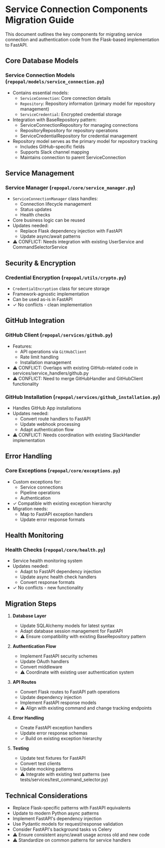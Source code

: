 # Service Connection Components Migration Guide

This document outlines the key components for migrating service connection and authentication code from the Flask-based implementation to FastAPI.

## Core Database Models

### Service Connection Models (`repopal/models/service_connection.py`)
- Contains essential models:
  - `ServiceConnection`: Core connection details
  - `Repository`: Repository information (primary model for repository management)
  - `ServiceCredential`: Encrypted credential storage
- Integration with BaseRepository pattern:
  - ServiceConnectionRepository for managing connections
  - RepositoryRepository for repository operations
  - ServiceCredentialRepository for credential management
- Repository model serves as the primary model for repository tracking
  - Includes GitHub-specific fields
  - Supports Slack channel mapping
  - Maintains connection to parent ServiceConnection

## Service Management

### Service Manager (`repopal/core/service_manager.py`)
- `ServiceConnectionManager` class handles:
  - Connection lifecycle management
  - Status updates
  - Health checks
- Core business logic can be reused
- Updates needed:
  - Replace Flask dependency injection with FastAPI
  - Update async/await patterns
- ⚠️ CONFLICT: Needs integration with existing UserService and CommandSelectorService

## Security & Encryption

### Credential Encryption (`repopal/utils/crypto.py`)
- `CredentialEncryption` class for secure storage
- Framework-agnostic implementation
- Can be used as-is in FastAPI
- ✓ No conflicts - clean implementation

## GitHub Integration

### GitHub Client (`repopal/services/github.py`)
- Features:
  - API operations via `GitHubClient`
  - Rate limit handling
  - Installation management
- ⚠️ CONFLICT: Overlaps with existing GitHub-related code in services/service_handlers/github.py
- ⚠️ CONFLICT: Need to merge GitHubHandler and GitHubClient functionality

### GitHub Installation (`repopal/services/github_installation.py`)
- Handles GitHub App installations
- Updates needed:
  - Convert route handlers to FastAPI
  - Update webhook processing
  - Adapt authentication flow
- ⚠️ CONFLICT: Needs coordination with existing SlackHandler implementation

## Error Handling

### Core Exceptions (`repopal/core/exceptions.py`)
- Custom exceptions for:
  - Service connections
  - Pipeline operations
  - Authentication
- ✓ Compatible with existing exception hierarchy
- Migration needs:
  - Map to FastAPI exception handlers
  - Update error response formats

## Health Monitoring

### Health Checks (`repopal/core/health.py`)
- Service health monitoring system
- Updates needed:
  - Adapt to FastAPI dependency injection
  - Update async health check handlers
  - Convert response formats
- ✓ No conflicts - new functionality

## Migration Steps

1. **Database Layer**
   - Update SQLAlchemy models for latest syntax
   - Adapt database session management for FastAPI
   - ⚠️ Ensure compatibility with existing BaseRepository pattern

2. **Authentication Flow**
   - Implement FastAPI security schemes
   - Update OAuth handlers
   - Convert middleware
   - ⚠️ Coordinate with existing user authentication system

3. **API Routes**
   - Convert Flask routes to FastAPI path operations
   - Update dependency injection
   - Implement FastAPI response models
   - ⚠️ Align with existing command and change tracking endpoints

4. **Error Handling**
   - Create FastAPI exception handlers
   - Update error response schemas
   - ✓ Build on existing exception hierarchy

5. **Testing**
   - Update test fixtures for FastAPI
   - Convert test clients
   - Update mocking patterns
   - ⚠️ Integrate with existing test patterns (see tests/services/test_command_selector.py)

## Technical Considerations

- Replace Flask-specific patterns with FastAPI equivalents
- Update to modern Python async patterns
- Implement FastAPI's dependency injection
- Use Pydantic models for request/response validation
- Consider FastAPI's background tasks vs Celery
- ⚠️ Ensure consistent async/await usage across old and new code
- ⚠️ Standardize on common patterns for service handlers
